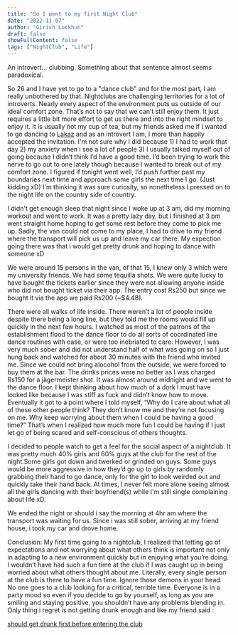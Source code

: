 ```yaml
---
title: "So I went to my first Night Club"
date: "2022-11-07"
author: "Girish Luckhun"
draft: false   
showFullContent: false
tags: ["NightClub", "Life"]                                            
---
```


An introvert… clubbing. Something about that sentence almost seems paradoxical.

So 26 and I have yet to go to a "dance club" and for the most part, I am really unbothered by that. Nightclubs are challenging territories for a lot of introverts. Nearly every aspect of the environment puts us outside of our ideal comfort zone. That’s not to say that we can’t still enjoy them. It just requires a little bit more effort to get us there and into the right mindset to enjoy it. It is usually not my cup of tea, but my friends asked me if I wanted to go dancing to [Lakaz](https://lakaz.mu/) and as an introvert I am, I more than happily accepted the invitation. I'm not sure why I did because 1) I had to work that day 2) my anxiety when i see a lot of people 3) I usually talked myself out of going because I didn’t think I’d have a good time. I’d been trying to work the nerve to go out to one lately though because I wanted to break out of my comfort zone. I figured if tonight went well, I’d push further past my boundaries next time and approach some girls the next time I go. (Just kidding xD) I'm thinking it was sure curiosity, so nonetheless I pressed on to the night life on the country side of country.

I didn't get enough sleep that night since I woke up at 3 am, did my morning workout and went to work. It was a pretty lazy day, but I finished at 3 pm went straight home hoping to get some rest before they come to pick me up. Sadly, the van could not come to my place, I had to drive to my friend where the transport will pick us up and leave my car there. My expection going there was that i would get pretty drunk and hoping to dance with someone xD

We were around 15 persons in the van, of that 15, I knew only 3 which were my university friends. We had some tequilla shots. We were quite lucky to have bought the tickets earlier since they were not allowing anyone inside who did not bought ticket via their app. The entry cost Rs250 but since we bought it via the app we paid Rs200 (~$4.48). 

There were all walks of life inside. There weren’t a lot of people inside despite there being a long line, but they told me the rooms would fill up quickly in the next few hours. I watched as most of the patrons of the establishment flood to the dance floor to do all sorts of coordinated line dance routines with ease, or were too inebriated to care. However, I was very much sober and did not understand half of what was going on so I just hung back and watched for about 30 minutes with the friend who invited me. Since we could not bring alocohol from the outside, we were forced to buy them at the bar. The drinks prices were no better as I was charged Rs150 for a jägermeister shot. It was almost around midnight and we went to the dance floor. I kept thinking about how much of a dork I must have looked like because I was stiff as fuck and didn’t know how to move. Eventually it got to a point where I told myself, “Why do I care about what all of these other people think? They don’t know me and they’re not focusing on me. Why keep worrying about them when I could be having a good time?” That’s when I realized how much more fun I could be having if I just let go of being scared and self-conscious of others thoughts.

I decided to people watch to get a feel for the social aspect of a nightclub. It was pretty much 40% girls and 60% guys at the club for the rest of the night.Some girls got down and twerked or grinded on guys. Some guys would be more aggressive in how they’d go up to girls by randomly grabbing their hand to go dance, only for the girl to look weirded out and quickly take their hand back. At times, I never felt more alone seeing almost all the girls dancing with their boyfriend(s) while I'm still single complaining about life xD.

We ended the night or should i say the morning at 4hr am where the transport was waiting for us. Since i was still sober, arriving at my friend house, i took my car and drove home.

Conclusion: My first time going to a nightclub, I realized that letting go of expectations and not worrying about what others think is important not only in adapting to a new environment quickly but in enjoying what you’re doing. I wouldn’t have had such a fun time at the club if I was caught up in being worried about what others thought about me. Literally, every single person at the club is there to have a fun time. Ignore those demons in your head. No one goes to a club looking for a critical, terrible time. Everyone is in a party mood so even if you decide to go by yourself, as long as you are smiling and staying positive, you shouldn’t have any problems blending in. Only thing i regret is not getting drunk enough and like my friend said :

[should get drunk first before entering the club](https://twitter.com/EdogawaZain/status/1589457945620025346?ref_src=twsrc%5Etfw)


